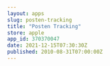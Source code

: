 ```yaml
---
layout: apps
slug: posten-tracking
title: "Posten Tracking"
store: apple
app_id: 370370047
date: 2021-12-15T07:30:30Z
published: 2010-08-31T07:00:00Z
---
```

